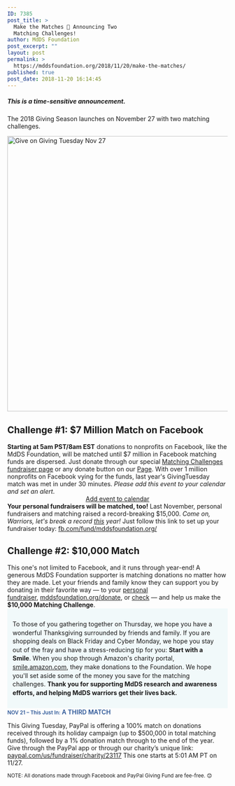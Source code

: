 ```yaml
---
ID: 7385
post_title: >
  Make the Matches 🙌 Announcing Two
  Matching Challenges!
author: MdDS Foundation
post_excerpt: ""
layout: post
permalink: >
  https://mddsfoundation.org/2018/11/20/make-the-matches/
published: true
post_date: 2018-11-20 16:14:45
---
```

<h5>This is a time-sensitive announcement.</h5>
<p class="intro">The 2018 Giving Season launches on November 27 with two matching challenges.</p>
<p style="text-align: none;"><img class="wp-image-5623 size-full alignnone" src="https://mddsfoundation.org/wp-content/uploads/2018/11/GT2018-2-Challenges-blog-post.jpg" alt="Give on Giving Tuesday Nov 27" width="1200" height="629" /></p>

<h2>Challenge #1: <strong>$7 Million Match on Facebook</strong></h2>
<strong>Starting at 5am PST/8am EST</strong> donations to nonprofits on Facebook, like the MdDS Foundation, will be matched until $7 million in Facebook matching funds are dispersed. Just donate through our special <a href="https://www.facebook.com/donate/461437724380738/">Matching Challenges fundraiser page</a> or any donate button on our <a href="https://www.facebook.com/mddsfoundation.org/">Page</a>. With over 1 million nonprofits on Facebook vying for the funds, last year's GivingTuesday match was met in under 30 minutes. <em>Please add this event to your calendar and set an alert</em>.
<div style="text-align: center;">
<div><a title="" href="https://www.addevent.com/event/Tj2572885" target="_blank" rel="noopener">Add event to calendar</a></div>
<div><a title="" href="https://www.addevent.com/event/Tj2572885" target="_blank" rel="noopener"><img src="https://addevent.com/gfx/email-iconset-t1.png" alt="" /></a></div>
</div>
<strong>Your personal fundraisers will be matched, too!</strong> Last November, personal fundraisers and matching raised a record-breaking $15,000. <em>Come on, Warriors, let's break a record <span style="text-decoration: underline;">this</span> year!</em> Just follow this link to set up your fundraiser today: <a href="https://fb.com/fund/mddsfoundation.org/">fb.com/fund/mddsfoundation.org/</a>
<h2>Challenge #2: <strong>$10,000 Match</strong></h2>
This one's not limited to Facebook, and it runs through year-end! A generous MdDS Foundation supporter is matching donations no matter how they are made. Let your friends and family know they can support you by donating in their favorite way — to your <a href="https://fb.com/fund/mddsfoundation.org/">personal fundraiser</a>, <a href="http://www.mddsfoundation.org/donate/">mddsfoundation.org/donate</a>, or <a href="https://mddsfoundation.org/mdds-foundation-501c3/">check</a> — and help us make the <strong>$10,000 Matching Challenge</strong>.
<div style="padding: 12px; background-color: #f1f9fa; line-height: 1.4;">

To those of you gathering together on Thursday, we hope you have a wonderful Thanksgiving surrounded by friends and family. If you are shopping deals on Black Friday and Cyber Monday, we hope you stay out of the fray and have a stress-reducing tip for you: <strong>Start with a Smile</strong>. When you shop through Amazon's charity portal, <a href="http://smile.amazon.com/ch/20-5953110">smile.amazon.com</a>, they make donations to the Foundation. We hope you'll set aside some of the money you save for the matching challenges. <strong>Thank you for supporting MdDS research and awareness efforts, and helping MdDS warriors get their lives back.</strong>

</div>
<span style="color: #2c5697; font-weight: 600; font-size: inherit;"><small>NOV 21 – This Just In:</small> A THIRD MATCH</span>
<div id="yui_3_15_0_2_1542821499979_2483" class="msg-content undoreset">
<div id="ygrps-yiv-1847626329">
<p id="yui_3_15_0_2_1542821499979_2499"><span id="yui_3_15_0_2_1542821499979_2498">This Giving Tuesday, PayPal is offering a 100% match on donations received through its holiday campaign (up to $500,000 in total matching funds), followed by a 1% donation match through to the end of the year. Give through the PayPal app or through our charity’s unique link: <a href="http://www.paypal.com/us/fundraiser/charity/23117">paypal.com/us/fundraiser/charity/23117</a> This one starts at 5:01 AM PT on 11/27.</span></p>
<small>NOTE: All donations made through Facebook and PayPal Giving Fund are fee-free. 😊</small>

</div>
</div>